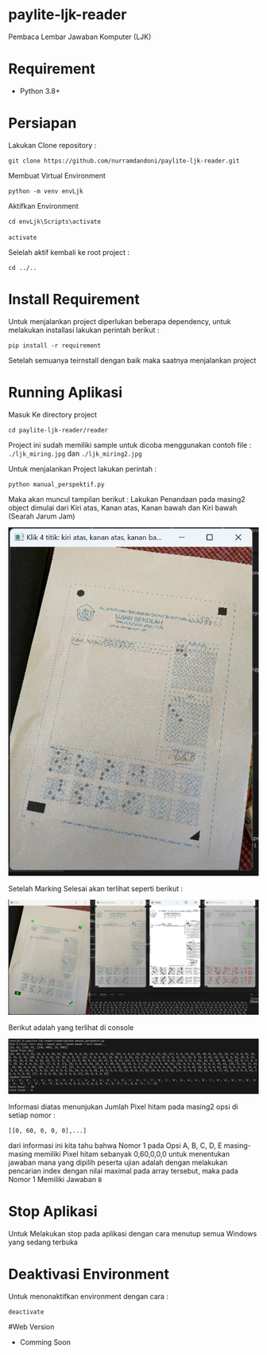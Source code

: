 # paylite-ljk-reader
Pembaca Lembar Jawaban Komputer (LJK)

# Requirement

- Python 3.8+

# Persiapan

Lakukan Clone repository : 
```
git clone https://github.com/nurramdandoni/paylite-ljk-reader.git
```

Membuat Virtual Environment
```
python -m venv envLjk
```

Aktifkan Environment
```
cd envLjk\Scripts\activate

activate
```

Selelah aktif kembali ke root project :
```
cd ../..
```

# Install Requirement
Untuk menjalankan project diperlukan beberapa dependency, untuk melakukan installasi lakukan perintah berikut :
```
pip install -r requirement
```

Setelah semuanya teirnstall dengan baik maka saatnya menjalankan project

# Running Aplikasi
Masuk Ke directory project
```
cd paylite-ljk-reader/reader
```
Project ini sudah memiliki sample untuk dicoba menggunakan contoh file : `./ljk_miring.jpg` dan `./ljk_miring2.jpg`

Untuk menjalankan Project lakukan perintah :
```
python manual_perspektif.py
```

Maka akan muncul tampilan berikut : Lakukan Penandaan pada masing2 object dimulai dari Kiri atas, Kanan atas, Kanan bawah dan Kiri bawah (Searah Jarum Jam)

![alt text](image-1.png)

Setelah Marking Selesai akan terlihat seperti berikut :

![alt text](image.png)

Berikut adalah yang terlihat di console

![alt text](image-2.png)

Informasi diatas menunjukan Jumlah Pixel hitam pada masing2 opsi di setiap nomor : 
```
[[0, 60, 0, 0, 0],...]
```

dari informasi ini kita tahu bahwa Nomor 1 pada Opsi A, B, C, D, E masing- masing memiliki Pixel hitam sebanyak 0,60,0,0,0
untuk menentukan jawaban mana yang dipilih peserta ujian adalah dengan melakukan pencarian index dengan nilai maximal pada array tersebut, maka pada Nomor 1 Memiliki Jawaban `B`

# Stop Aplikasi
Untuk Melakukan stop pada aplikasi dengan cara menutup semua Windows yang sedang terbuka

# Deaktivasi Environment
Untuk menonaktifkan environment dengan cara :
```
deactivate
```

#Web Version
- Comming Soon
